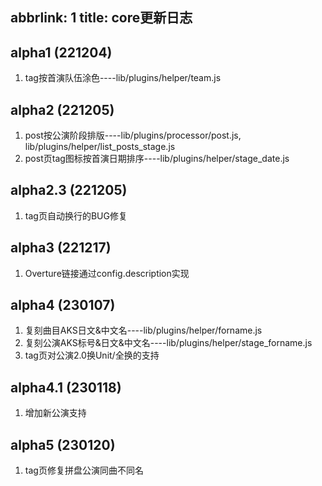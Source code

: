 abbrlink: 1
title: core更新日志
---
## alpha1 (221204)

1. tag按首演队伍涂色----lib/plugins/helper/team.js

## alpha2 (221205)

1. post按公演阶段排版----lib/plugins/processor/post.js, lib/plugins/helper/list_posts_stage.js
2. post页tag图标按首演日期排序----lib/plugins/helper/stage_date.js

## alpha2.3 (221205)

1. tag页自动换行的BUG修复

## alpha3 (221217)

1. Overture链接通过config.description实现

## alpha4 (230107)

1. 复刻曲目AKS日文&中文名----lib/plugins/helper/forname.js
2. 复刻公演AKS标号&日文&中文名----lib/plugins/helper/stage_forname.js
3. tag页对公演2.0换Unit/全换的支持

## alpha4.1 (230118)

1. 增加新公演支持

## alpha5 (230120)

1. tag页修复拼盘公演同曲不同名